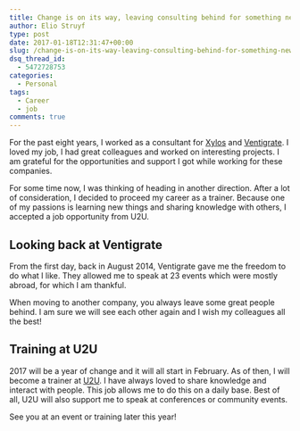 ```yaml
---
title: Change is on its way, leaving consulting behind for something new
author: Elio Struyf
type: post
date: 2017-01-18T12:31:47+00:00
slug: /change-is-on-its-way-leaving-consulting-behind-for-something-new/
dsq_thread_id:
  - 5472728753
categories:
  - Personal
tags:
  - Career
  - job
comments: true
---
```


For the past eight years, I worked as a consultant for [Xylos](https://www.xylos.com) and [Ventigrate](http://www.ventigrate.be). I loved my job, I had great colleagues and worked on interesting projects. I am grateful for the opportunities and support I got while working for these companies.

For some time now, I was thinking of heading in another direction. After a lot of consideration, I decided to proceed my career as a trainer. Because one of my passions is learning new things and sharing knowledge with others, I accepted a job opportunity from U2U.

## Looking back at Ventigrate

From the first day, back in August 2014, Ventigrate gave me the freedom to do what I like. They allowed me to speak at 23 events which were mostly abroad, for which I am thankful.

When moving to another company, you always leave some great people behind. I am sure we will see each other again and I wish my colleagues all the best!

## Training at U2U

2017 will be a year of change and it will all start in February. As of then, I will become a trainer at [U2U](https://www.u2u.be/). I have always loved to share knowledge and interact with people. This job allows me to do this on a daily base. Best of all, U2U will also support me to speak at conferences or community events.

See you at an event or training later this year!
